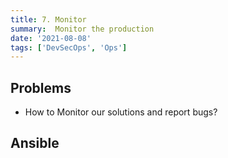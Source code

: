 ```yaml
---
title: 7. Monitor
summary:  Monitor the production
date: '2021-08-08'
tags: ['DevSecOps', 'Ops']
---
```


## Problems

- How to Monitor our solutions and report bugs?

## Ansible

